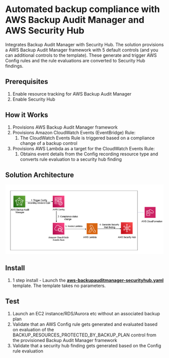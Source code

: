 # Automated backup compliance with AWS Backup Audit Manager and AWS Security Hub

Integrates Backup Audit Manager with Security Hub. The solution provisions a AWS Backup Audit Manager framework with 5 default controls (and you can additional controls to the template). These generate and trigger AWS Config rules and the rule evaluations are converted to Security Hub findings.

## Prerequisites

1.  Enable resource tracking for AWS Backup Audit Manager
2.  Enable Security Hub

## How it Works
1.  Provisions AWS Backup Audit Manager framework
2.  Provisions Amazon CloudWatch Events (EventBridge) Rule:
    1. The CloudWatch Events Rule is triggered based on a compliance change of a backup control
3.  Provisions AWS Lambda as a target for the CloudWatch Events Rule:
    1. Obtains event details from the Config recording resource type and converts rule evaluation to a security hub finding


## Solution Architecture

![](images/backupauditmanager-securityhub.png)

## Install

1. 1 step install - Launch the [**aws-backupauditmanager-securityhub.yaml**](https://github.com/aws-samples/aws-securityhub-remediations/blob/main/aws-backupauditmanager-securityhub/cft/aws-backupauditmanager-securityhub.yaml) template. The template takes no parameters.

## Test

1. Launch an EC2 instance/RDS/Aurora etc without an associated backup plan
2. Validate that an AWS Config rule gets generated and evaluated based on evaluation of the BACKUP_RESOURCES_PROTECTED_BY_BACKUP_PLAN control from the provisioned Backup Audit Manager framework
3. Validate that a security hub finding gets generated based on the Config rule evaluation

